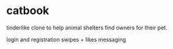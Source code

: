 # catbook

tinderlike clone to help animal shelters find owners for their pet.

login and registration
swipes + likes
messaging
